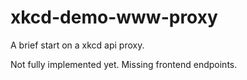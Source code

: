 # xkcd-demo-www-proxy
A brief start on a xkcd api proxy.

Not fully implemented yet. Missing frontend endpoints.
